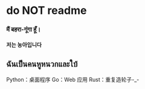 # do NOT readme
### मैं बहरा-गूंगा हूँ।
#### 저는 농아입니다
## ฉันเป็นคนหูหนวกและใบ้

Python：桌面程序
Go：Web 应用
Rust：重复造轮子-_-
